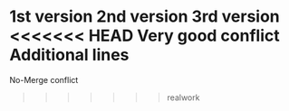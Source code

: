 1st version
2nd version
3rd version
<<<<<<< HEAD
Very good conflict
Additional lines
=======
No-Merge conflict
>>>>>>> realwork
